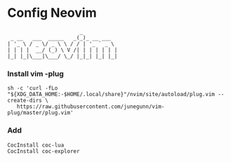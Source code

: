 Config Neovim
======

```
                       _
 _ __   ___  _____   _(_)_ __ ___
| '_ \ / _ \/ _ \ \ / / | '_ ` _ \
| | | |  __/ (_) \ V /| | | | | | |
|_| |_|\___|\___/ \_/ |_|_| |_| |_|

```

### Install vim -plug 

  
    sh -c 'curl -fLo "${XDG_DATA_HOME:-$HOME/.local/share}"/nvim/site/autoload/plug.vim --create-dirs \
       https://raw.githubusercontent.com/junegunn/vim-plug/master/plug.vim'


### Add

    CocInstall coc-lua
    CocInstall coc-explorer
